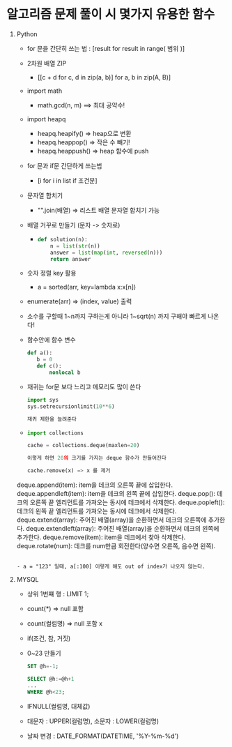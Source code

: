 # 알고리즘 문제 풀이 시 몇가지 유용한 함수

1. Python

   - for 문을 간단히 쓰는 법 : [result for result in range( 범위 )]

   - 2차원 배열 ZIP

     - [[c + d for c, d in zip(a, b)] for a, b in zip(A, B)]

   - import math

     - math.gcd(n, m) ==> 최대 공약수!

   - import heapq

     - heapq.heapify() => heap으로 변환
     - heapq.heappop() => 작은 수 빼기!
     - heapq.heappush() => heap 함수에 push

   - for 문과 if문 간단하게 쓰는법

     - [i for i in list if 조건문]

   - 문자열 합치기

     - "".join(배열) => 리스트 배열 문자열 합치기 가능

   - 배열 거꾸로 만들기 (문자 -> 숫자로)

     - ```python
       def solution(n):
           n = list(str(n))
           answer = list(map(int, reversed(n)))
           return answer
       ```

   - 숫자 정렬 key 활용

     - a = sorted(arr, key=lambda x:x[n])
     
   - enumerate(arr) => (index, value) 출력

   - 소수를 구할때 1~n까지 구하는게 아니라 1~sqrt(n) 까지 구해야 빠르게 나온다!

   - 함수안에 함수 변수

     ```python
     def a():
     	b = 0
     	def c():
     		nonlocal b
     ```

   - 재귀는 for문 보다 느리고 메모리도 많이 쓴다

     ```python
     import sys
     sys.setrecursionlimit(10**6)
     
     재귀 제한을 늘려준다
     ```
     
   - ```python
     import collections
     
     cache = collections.deque(maxlen=20)
     
     이렇게 하면 20의 크기를 가지는 deque 함수가 만들어진다
     
     cache.remove(x) => x 를 제거
     
   deque.append(item): item을 데크의 오른쪽 끝에 삽입한다.
     deque.appendleft(item): item을 데크의 왼쪽 끝에 삽입한다.
     deque.pop(): 데크의 오른쪽 끝 엘리먼트를 가져오는 동시에 데크에서 삭제한다.
     deque.popleft(): 데크의 왼쪽 끝 엘리먼트를 가져오는 동시에 데크에서 삭제한다.
     deque.extend(array): 주어진 배열(array)을 순환하면서 데크의 오른쪽에 추가한다.
     deque.extendleft(array): 주어진 배열(array)을 순환하면서 데크의 왼쪽에 추가한다.
     deque.remove(item): item을 데크에서 찾아 삭제한다.
     deque.rotate(num): 데크를 num만큼 회전한다(양수면 오른쪽, 음수면 왼쪽).
     ```
     
   - a = "123" 일때, a[:100] 이렇게 해도 out of index가 나오지 않는다.

2. MYSQL

   - 상위 1번쨰 행 : LIMIT 1;

   - count(*) => null 포함

   - count(컬럼명) => null 포함 x

   - if(조건, 참, 거짓)

   - 0~23 만들기

     ```sql
     SET @h=-1;
     
     SELECT @h:=@h+1 
     ...
     WHERE @h<23;
     ```

   - IFNULL(컬럼명, 대체값)

   - 대문자 : UPPER(컬럼명), 소문자 : LOWER(컬럼명)

   - 날짜 변경 : DATE_FORMAT(DATETIME, '%Y-%m-%d')

